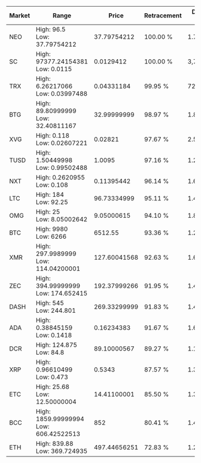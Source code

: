| Market | Range | Price| Retracement | Doubles to 50% |
| --- | --- | --- | --- | --- |
| NEO | High: 96.5<br />Low: 37.79754212 | 37.79754212 | 100.00 % | 1.78 |
| SC | High: 97377.24154381<br />Low: 0.0115 | 0.0129412 | 100.00 % | 3,762,296.12 |
| TRX | High: 6.26217066<br />Low: 0.03997488 | 0.04331184 | 99.95 % | 72.75 |
| BTG | High: 89.80999999<br />Low: 32.40811167 | 32.99999999 | 98.97 % | 1.85 |
| XVG | High: 0.118<br />Low: 0.02607221 | 0.02821 | 97.67 % | 2.55 |
| TUSD | High: 1.50449998<br />Low: 0.99502488 | 1.0095 | 97.16 % | 1.24 |
| NXT | High: 0.2620955<br />Low: 0.108 | 0.11395442 | 96.14 % | 1.62 |
| LTC | High: 184<br />Low: 92.25 | 96.73334999 | 95.11 % | 1.43 |
| OMG | High: 25<br />Low: 8.05002642 | 9.05000615 | 94.10 % | 1.83 |
| BTC | High: 9980<br />Low: 6266 | 6512.55 | 93.36 % | 1.25 |
| XMR | High: 297.9989999<br />Low: 114.04200001 | 127.60041568 | 92.63 % | 1.61 |
| ZEC | High: 394.99999999<br />Low: 174.652415 | 192.37999266 | 91.95 % | 1.48 |
| DASH | High: 545<br />Low: 244.801 | 269.33299999 | 91.83 % | 1.47 |
| ADA | High: 0.38845159<br />Low: 0.1418 | 0.16234383 | 91.67 % | 1.63 |
| DCR | High: 124.875<br />Low: 84.8 | 89.10000567 | 89.27 % | 1.18 |
| XRP | High: 0.96610499<br />Low: 0.473 | 0.5343 | 87.57 % | 1.35 |
| ETC | High: 25.68<br />Low: 12.50000004 | 14.41100001 | 85.50 % | 1.32 |
| BCC | High: 1859.99999994<br />Low: 606.42522513 | 852 | 80.41 % | 1.45 |
| ETH | High: 839.88<br />Low: 369.724935 | 497.44656251 | 72.83 % | 1.22 |
